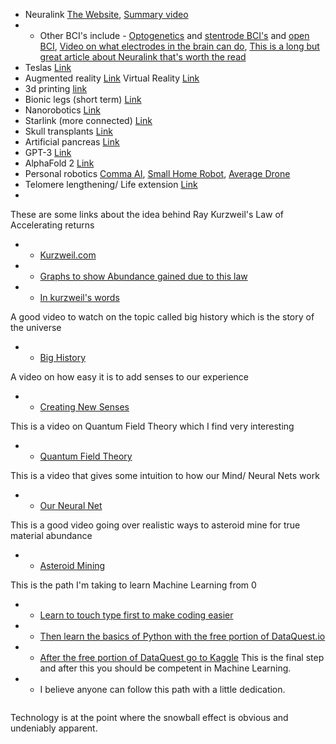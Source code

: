 - Neuralink [The Website](https://neuralink.com/), [Summary video](https://www.youtube.com/watch?v=9uRK8Delzvk&t=389s)
- - Other BCI's include - [Optogenetics](https://www.youtube.com/watch?v=enFgn2sqoGw&t=373s) and [stentrode BCI's](https://www.youtube.com/watch?v=Wno70ZGKJvw&t=2s) and [open BCI](https://www.youtube.com/watch?v=TMeJyrPmwwM&t=722s), [Video on what electrodes in the brain can do](https://www.youtube.com/watch?v=7udZ5ux0dYE&t=665s), [This is a long but great article about Neuralink that's worth the read](https://waitbutwhy.com/2017/04/neuralink.html)
- Teslas [Link](https://www.tesla.com/model3)
- Augmented reality [Link](https://www.microsoft.com/en-us/p/holoLens-2/91pnzzznzwcp/?activetab=pivot%3aoverviewtab) Virtual Reality [Link](https://www.oculus.com/quest-2/?locale=en_US)
- 3d printing [link](https://www.iconbuild.com/)
- Bionic legs (short term) [Link](https://www.youtube.com/watch?v=tUMY9s_kxD4&t=1070s)
- Nanorobotics [Link](https://www.instagram.com/p/CI0aK2OnM0v/)
- Starlink (more connected) [Link](https://www.starlink.com/)
- Skull transplants [Link](https://www.wired.co.uk/article/3d-printed-skull)
- Artificial pancreas [Link](https://www.healthline.com/diabetesmine/artificial-pancreas-what-you-should-know)
- GPT-3 [Link](https://machinelearningknowledge.ai/openai-gpt-3-demos-to-convince-you-that-ai-threat-is-real-or-is-it/)
- AlphaFold 2 [Link](https://deepmind.com/blog/article/alphafold-a-solution-to-a-50-year-old-grand-challenge-in-biology)
- Personal robotics [Comma AI](https://comma.ai/), [Small Home Robot](https://www.amazon.com/dp/B01LWXF28H/?coliid=IPJ372ESSDRF1&colid=3L2EL1JKQ519L&psc=1&ref_=lv_ov_lig_dp_it), [Average Drone](https://www.amazon.com/Foldable-Quadcopter-Trajectory-Altitude-Batteries/dp/B08MWF3HMV/ref=sr_1_1_sspa?dchild=1&keywords=drone&qid=1608916773&sr=8-1-spons&psc=1&spLa=ZW5jcnlwdGVkUXVhbGlmaWVyPUFSVzZOMjFSVkdTTzAmZW5jcnlwdGVkSWQ9QTAxNjc2OTkyV1VMSzBKUEdZT0NKJmVuY3J5cHRlZEFkSWQ9QTEwMDU2MThWWjVXMFpEOUlBQlcmd2lkZ2V0TmFtZT1zcF9hdGYmYWN0aW9uPWNsaWNrUmVkaXJlY3QmZG9Ob3RMb2dDbGljaz10cnVl)
- Telomere lengthening/ Life extension [Link](https://geneticliteracyproject.org/2020/12/03/aging-reversed-using-high-pressure-hyperbaric-oxygen-chamber-israeli-researchers-claim-in-peer-reviewed-study/)
- 

These are some links about the idea behind Ray Kurzweil's Law of Accelerating returns
- - [Kurzweil.com](https://www.kurzweilai.net/the-law-of-accelerating-returns)
- - [Graphs to show Abundance gained due to this law](https://www.diamandis.com/data)
- - [In kurzweil's words](https://www.youtube.com/watch?v=1uIzS1uCOcE&t=1s)

A good video to watch on the topic called big history which is the story of the universe
- - [Big History](https://www.youtube.com/watch?v=yqc9zX04DXs)

A video on how easy it is to add senses to our experience 
- - [Creating New Senses](https://www.youtube.com/watch?v=4c1lqFXHvqI&t=408s)

This is a video on Quantum Field Theory which I find very interesting
- - [Quantum Field Theory](https://www.youtube.com/watch?v=zNVQfWC_evg&t=1543s)

This is a video that gives some intuition to how our Mind/ Neural Nets work
- - [Our Neural Net](https://www.youtube.com/watch?v=lyu7v7nWzfo&t=1s)

This is a good video going over realistic ways to asteroid mine for true material abundance 
- - [Asteroid Mining](https://www.youtube.com/watch?v=y8XvQNt26KI&t=240s)

This is the path I'm taking to learn Machine Learning from 0
- - [Learn to touch type first to make coding easier](https://www.typingclub.com/) 
- - [Then learn the basics of Python with the free portion of DataQuest.io](https://app.dataquest.io/dashboard)
- - [After the free portion of DataQuest go to Kaggle](https://www.kaggle.com/learn/overview) This is the final step and after this you should be competent in Machine Learning. 
- - I believe anyone can follow this path with a little dedication. 




```python

```

Technology is at the point where the snowball effect is obvious and undeniably apparent.





